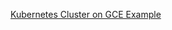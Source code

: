 [Kubernetes Cluster on GCE Example](https://github.com/GoogleCloudPlatform/terraform-google-examples/tree/master/example-k8s-gce)
